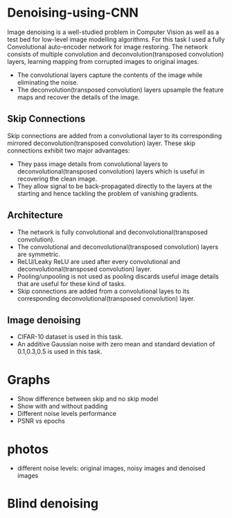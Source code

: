 # Denoising-using-CNN

Image denoising is a well-studied problem in Computer Vision as well as a test bed for low-level image modelling algorithms. For this task I used a fully Convolutional auto-encoder network for image restoring. The network consists of multiple convolution and deconvolution(transposed convolution) layers, learning mapping from corrupted images to original images. 
* The convolutional layers capture the contents of the image while eliminating the noise.
* The deconvolution(transposed convolution) layers upsample the feature maps and recover the details of the image.
## Skip Connections
Skip connections are added from a convolutional layer to its corresponding mirrored deconvolution(transposed convolution) layer.
These skip connections exhibit two major advantages:
* They pass image details from convolutional layers to deconvolutional(transposed convolution) layers which is useful in recovering the clean image.
* They allow signal to be back-propagated directly to the layers at the starting and hence tackling the problem of vanishing gradients.

## Architecture
* The network is fully convolutional and deconvolutional(transposed convolution).
* The convolutional and deconvolutional(transposed convolution) layers are symmetric.
* ReLU/Leaky ReLU are used after every convolutional and deconvolutional(transposed convolution) layer.
* Pooling/unpooling is not used as pooling discards useful image details that are useful for these kind of tasks.
* Skip connections are added from a convolutional layes to its corresponding deconvolutional(transposed convolution) layer.

## Image denoising
* CIFAR-10 dataset is used in this task.
* An additive Gaussian noise with zero mean and standard deviation of 0.1,0.3,0.5 is used in this task.


# Graphs
* Show difference between skip and no skip model
* Show with and without padding
* Different noise levels performance
* PSNR vs epochs


# photos
* different noise levels: original images, noisy images and denoised images






# Blind denoising

